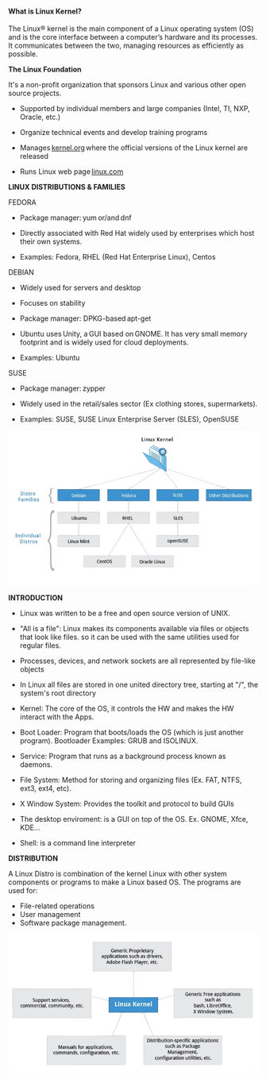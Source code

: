 #### What is Linux Kernel? 

The Linux® kernel is the main component of a Linux operating system (OS) and is the core interface between a computer’s hardware and its processes. It communicates between the two, managing resources as efficiently as possible.

**The Linux Foundation** 

It's a non-profit organization that sponsors Linux and various other open source projects. 

-   Supported by individual members and large companies (Intel, TI, NXP, Oracle, etc.) 

-   Organize technical events and develop training programs 

-   Manages [kernel.org](https://www.kernel.org/) where the official versions of the Linux kernel are released 

-   Runs Linux web page [linux.com](https://www.linux.com/) 

**LINUX DISTRIBUTIONS & FAMILIES** 

FEDORA 

-   Package manager: yum or/and dnf 

-   Directly associated with Red Hat widely used by enterprises which host their own systems. 

-   Examples: Fedora, RHEL (Red Hat Enterprise Linux), Centos 

DEBIAN 

-   Widely used for servers and desktop 

-   Focuses on stability 

-   Package manager: DPKG-based apt-get 

-   Ubuntu uses Unity, a GUI based on GNOME. It has very small memory footprint and is widely used for cloud deployments. 

-   Examples: Ubuntu 

SUSE 

-   Package manager: zypper 

-   Widely used in the retail/sales sector (Ex clothing stores, supermarkets). 

-   Examples: SUSE, SUSE Linux Enterprise Server (SLES), OpenSUSE 

![Linux Distributions Tree](/docs/linux/assets/img/linux_distributions_tree.png "Linux Distributions Tree")


**INTRODUCTION**

-   Linux was written to be a free and open source version of UNIX.
-   "All is a file": Linux makes its components available via files or objects that look like files. so it can be used with the same utilities used for regular files.

-   Processes, devices, and network sockets are all represented by file-like objects
-   In Linux all files are stored in one united directory tree, starting at "/", the system's root directory

-   Kernel: The core of the OS, it controls the HW and makes the HW interact with the Apps.
-   Boot Loader: Program that boots/loads the OS (which is just another program). Bootloader Examples: GRUB and ISOLINUX.
-   Service: Program that runs as a background process known as daemons.
-   File System: Method for storing and organizing files (Ex. FAT, NTFS, ext3, ext4, etc).
-   X Window System: Provides the toolkit and protocol to build GUIs
-   The desktop enviroment: is a GUI on top of the OS. Ex. GNOME, Xfce, KDE...
-   Shell: is a command line interpreter

**DISTRIBUTION**

A Linux Distro is combination of the kernel Linux with other system components or programs to make a Linux based OS. The programs are used for:

-   File-related operations
-   User management
-   Software package management.

![Linux Distro](/docs/linux/assets/img/linux_distro.png "Linux Distro")

